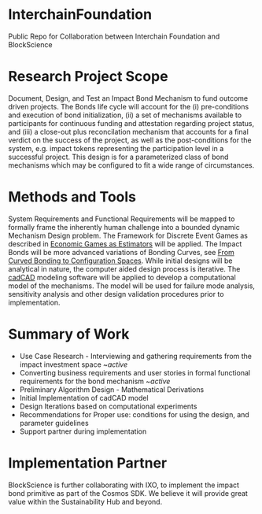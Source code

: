 # InterchainFoundation
Public Repo for Collaboration between Interchain Foundation and BlockScience

# Research Project Scope
Document, Design, and Test an Impact Bond Mechanism to fund outcome driven projects. The Bonds life cycle will account for the (i) pre-conditions and execution of bond initialization, (ii) a set of mechanisms available to participants for continuous funding and attestation regarding project status, and (iii) a close-out plus reconcilation mechanism that accounts for a final verdict on the success of the project, as well as the post-conditions for the system, e.g. impact tokens representing the participation level in a successful project. This design is for a parameterized class of bond mechanisms which may be configured to fit a wide range of circumstances.

# Methods and Tools
System Requirements and Functional Requirements will be mapped to formally frame the inherently human challenge into a bounded dynamic Mechanism Design problem. The Framework for Discrete Event Games as described in [Economic Games as Estimators](https://epub.wu.ac.at/7433/1/zargham_paruch_shorish.pdf) will be applied. The Impact Bonds will be more advanced variations of Bonding Curves, see [From Curved Bonding to Configuration Spaces](https://epub.wu.ac.at/7385/1/zargham_shorish_paruch.pdf). While initial designs will be analytical in nature, the computer aided design process is iterative. The [cadCAD](https://github.com/BlockScience/cadCAD/tree/master/cadCAD) modeling software will be applied to develop a computational model of the mechanisms. The model will be used for failure mode analysis, sensitivity analysis and other design validation procedures prior to implementation.

# Summary of Work
- Use Case Research - Interviewing and gathering requirements from the impact investment space ~*active*
- Converting business requirements and user stories in formal functional requirements for the bond mechanism ~*active*
- Preliminary Algorithm Design - Mathematical Derivations
- Initial Implementation of cadCAD model
- Design Iterations based on computational experiments
- Recommendations for Proper use: conditions for using the design, and parameter guidelines
- Support partner during implementation 

# Implementation Partner
BlockScience is further collaborating with IXO, to implement the impact bond primitive as part of the Cosmos SDK. We believe it will provide great value within the Sustainability Hub and beyond.
